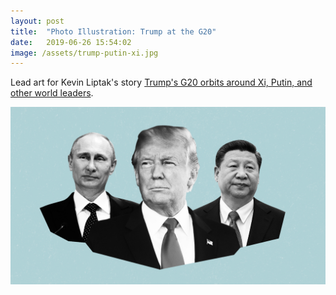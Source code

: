 ```yaml
---
layout: post
title:  "Photo Illustration: Trump at the G20"
date:   2019-06-26 15:54:02
image: /assets/trump-putin-xi.jpg
---
```


Lead art for Kevin Liptak's story [Trump's G20 orbits around Xi, Putin, and other world leaders](https://www.cnn.com/2019/06/26/politics/donald-trump-xi-jinping-vladimir-putin-g20-meetings/index.html).

[![](/assets/trump-putin-xi.jpg)](https://www.cnn.com/2019/06/26/politics/donald-trump-xi-jinping-vladimir-putin-g20-meetings/index.html)

